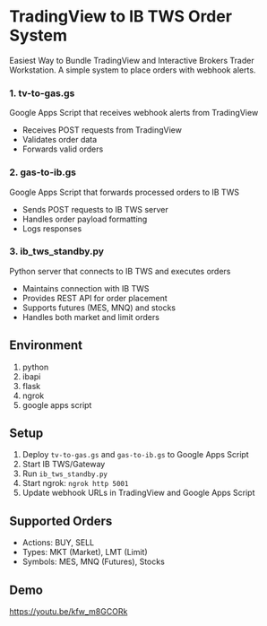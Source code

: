 # TradingView to IB TWS Order System
Easiest Way to Bundle TradingView and Interactive Brokers Trader Workstation.
A simple system to place orders with webhook alerts.

### 1. tv-to-gas.gs
Google Apps Script that receives webhook alerts from TradingView
- Receives POST requests from TradingView
- Validates order data
- Forwards valid orders

### 2. gas-to-ib.gs
Google Apps Script that forwards processed orders to IB TWS
- Sends POST requests to IB TWS server
- Handles order payload formatting
- Logs responses

### 3. ib_tws_standby.py
Python server that connects to IB TWS and executes orders
- Maintains connection with IB TWS
- Provides REST API for order placement
- Supports futures (MES, MNQ) and stocks
- Handles both market and limit orders

## Environment
1. python
2. ibapi
3. flask
4. ngrok
5. google apps script

## Setup

1. Deploy `tv-to-gas.gs` and `gas-to-ib.gs` to Google Apps Script
2. Start IB TWS/Gateway
3. Run `ib_tws_standby.py`
4. Start ngrok: `ngrok http 5001`
5. Update webhook URLs in TradingView and Google Apps Script

## Supported Orders
- Actions: BUY, SELL
- Types: MKT (Market), LMT (Limit)
- Symbols: MES, MNQ (Futures), Stocks

## Demo
https://youtu.be/kfw_m8GCORk
